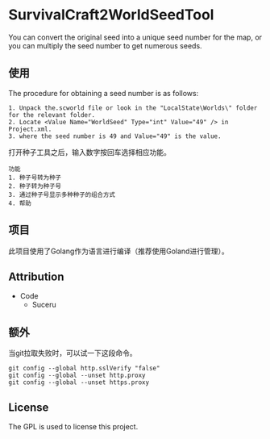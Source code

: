 # SurvivalCraft2WorldSeedTool
You can convert the original seed into a unique seed number for the map, or you can multiply the seed number to get numerous seeds.
## 使用
The procedure for obtaining a seed number is as follows:

```
1. Unpack the.scworld file or look in the "LocalState\Worlds\" folder for the relevant folder.
2. Locate <Value Name="WorldSeed" Type="int" Value="49" /> in Project.xml.
3. where the seed number is 49 and Value="49" is the value.
```

打开种子工具之后，输入数字按回车选择相应功能。

```
功能
1. 种子号转为种子
2. 种子转为种子号
3. 通过种子号显示多种种子的组合方式
4. 帮助
```
## 项目
此项目使用了Golang作为语言进行编译（推荐使用Goland进行管理）。
## Attribution
- Code
    - Suceru
## 额外
当git拉取失败时，可以试一下这段命令。 
```
git config --global http.sslVerify "false"
git config --global --unset http.proxy
git config --global --unset https.proxy
```
## License
The GPL is used to license this project.
